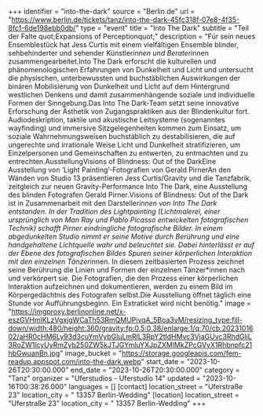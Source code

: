 +++
identifier = "into-the-dark"
source = "Berlin.de"
url = "https://www.berlin.de/tickets/tanz/into-the-dark-45fc318f-07e8-4f35-8fc1-6de198ebb0db/"
type = "event"
title = "Into The Dark"
subtitle = "Teil der Falte quot;Expansions of Perceptionquot;"
description = "Für sein neues Ensemblestück hat Jess Curtis mit einem vielfältigen Ensemble blinder, sehbehinderter und sehender Künstler*innen und Berater*innen zusammengearbeitet.Into The Dark erforscht die kulturellen und phänomenologischen Erfahrungen von Dunkelheit und Licht und untersucht die physischen, unterbewussten und buchstäblichen Auswirkungen der binären Mobilisierung von Dunkelheit und Licht auf dem Hintergrund westlichen Denkens und damit zusammenhängende soziale und individuelle Formen der Sinngebung.Das Into The Dark-Team setzt seine innovative Erforschung der Ästhetik von Zugangspraktiken aus der Blindenkultur fort. Audiodeskription, taktile und akustische Leitsysteme (sogenanntes wayfinding) und immersive Sitzgelegenheiten kommen zum Einsatz, um soziale Wahrnehmungsweisen buchstäblich zu destabilisieren, die auf ungerechte und irrationale Weise Licht und Dunkelheit stratifizieren, um Einzelpersonen und Gemeinschaften zu entwerten, zu entmachten und zu entrechten.AusstellungVisions of Blindness: Out of the DarkEine Ausstellung von ‘Light Painting’-Fotografien von Gerald PirnerAn den Wänden von Studio 13 präsentieren Jess Curtis/Gravity und die Tanzfabrik, zeitgleich zur neuen Gravity-Performance Into The Dark, eine Ausstellung des blinden Fotografen Gerald Pirner.Visions of Blindness: Out of the Dark ist in Zusammenarbeit mit den Darsteller*innen von Into The Dark entstanden. In der Tradition des Lightpainting (Lichtmalerei, einer ursprünglich von Man Ray und Pablo Picasso entwickelten fotografischen Technik) schafft Pirner eindringliche fotografische Bilder. In einem abgedunkelten Studio nimmt er seine Motive durch Berührung und eine handgehaltene Lichtquelle wahr und beleuchtet sie. Dabei hinterlässt er auf der Ebene des fotografischen Bildes Spuren seiner körperlichen Interaktion mit den einzelnen Tänzer*innen. In diesem zeitbasierten Prozess zeichnet seine Berührung die Linien und Formen der einzelnen Tänzer*innen nach und verkörpert sie. Die Fotografien, die den Prozess einer körperlichen Interaktion aufzeichnen und dokumentieren, werden zu einem Bild im Körpergedächtnis des Fotografen selbst.Die Ausstellung öffnet täglich eine Stunde vor Aufführungsbeginn. Ein Extraticket wird nicht benötig."
image = "https://imgproxy.berlinonline.net/x-eszGVHmlKLzVgxjgWCaTh53RmQMUPivqA_5Boa3vM/resizing_type:fill-down/width:480/height:360/gravity:fp:0.5:0.38/enlarge:1/q:70/cb:2023101602/aHR0cHM6Ly93d3cuYmVybGluLmRlL3RpY2tldHMvc3VjaGUvc3RhdGljL3RoZW1lcyUyRmZyb250ZW5kJTJGYmluYXJpZXMlMkZPcGVyX1Rhbnpfc21hbGwuanBn.jpg"
image_bucket = "https://storage.googleapis.com/fem-readup.appspot.com/into-the-dark.webp"
start_date = "2023-10-26T20:30:00.000"
end_date = "2023-10-26T20:30:00.000"
category = "Tanz"
organizer = "Uferstudios - Uferstudio 14"
updated = "2023-10-16T00:38:26.000"
languages = []
[contact]
location_street = "Uferstraße 23"
location_city = " 13357 Berlin-Wedding"
[location]
location_street = "Uferstraße 23"
location_city = " 13357 Berlin-Wedding"
+++
